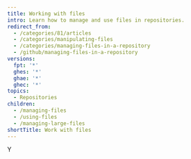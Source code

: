 ```yaml
---
title: Working with files
intro: Learn how to manage and use files in repositories.
redirect_from:
  - /categories/81/articles
  - /categories/manipulating-files
  - /categories/managing-files-in-a-repository
  - /github/managing-files-in-a-repository
versions:
  fpt: '*'
  ghes: '*'
  ghae: '*'
  ghec: '*'
topics:
  - Repositories
children:
  - /managing-files
  - /using-files
  - /managing-large-files
shortTitle: Work with files
---
```

Y
